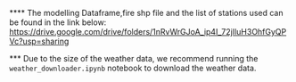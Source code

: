 **** The modelling Dataframe,fire shp file and the list of stations used can be found in the link below:
https://drive.google.com/drive/folders/1nRvWrGJoA_ip4I_72jIluH3OhfGyQPVc?usp=sharing


*** Due to the size of the weather data, we recommend running the `weather_downloader.ipynb` notebook to download the weather data. 